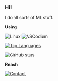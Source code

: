 ### Hi!

I do all sorts of ML stuff.

**Using**

![Linux](https://img.shields.io/badge/LFS-Linux%20From%20Scratch-yellow)
![VSCodium](https://img.shields.io/badge/VSCodium-Visual%20Studio%20Codium-blue)

[![Top Languages](https://github-readme-stats.vercel.app/api/top-langs/?username=AlpinDale&layout=compact&theme=github_dark&hide=ruby,html)](https://github.com/anuraghazra/github-readme-stats)

![GitHub stats](https://github-readme-stats.vercel.app/api?username=AlpinDale&show_icons=true&theme=transparent)

**Reach**

[![Contact](https://img.shields.io/badge/-Email-darkslateblue?logo=Telegram&style=for-the-badge&logoColor=white)](mailto:alpin@alpindale.dev)

